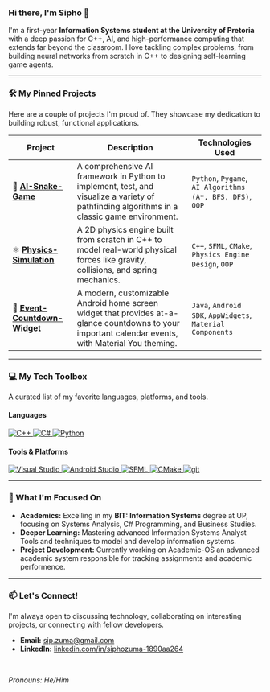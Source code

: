 ### Hi there, I'm Sipho 👋

I'm a first-year **Information Systems student at the University of Pretoria** with a deep passion for C++, AI, and high-performance computing that extends far beyond the classroom. I love tackling complex problems, from building neural networks from scratch in C++ to designing self-learning game agents.

---

### 🛠️ My Pinned Projects

Here are a couple of projects I'm proud of. They showcase my dedication to building robust, functional applications.

| Project                                                 | Description                                                                                                                              | Technologies Used                                               |
| ------------------------------------------------------- | ---------------------------------------------------------------------------------------------------------------------------------------- | --------------------------------------------------------------- |
| 🐍 **[AI-Snake-Game](https://github.com/Ta-Pc/AI-Snake-Game)**         | A comprehensive AI framework in Python to implement, test, and visualize a variety of pathfinding algorithms in a classic game environment.     | `Python`, `Pygame`, `AI Algorithms (A*, BFS, DFS)`, `OOP`         |
| ⚛️ **[Physics-Simulation](https://github.com/Ta-Pc/Physics-Simulation)** | A 2D physics engine built from scratch in C++ to model real-world physical forces like gravity, collisions, and spring mechanics. | `C++`, `SFML`, `CMake`, `Physics Engine Design`, `OOP`            |
| 📅 **[Event-Countdown-Widget](https://github.com/Ta-Pc/Ta-Pc-EventCountdownWidget)** | A modern, customizable Android home screen widget that provides at-a-glance countdowns to your important calendar events, with Material You theming. | `Java`, `Android SDK`, `AppWidgets`, `Material Components` |

---

### 💻 My Tech Toolbox

A curated list of my favorite languages, platforms, and tools.

#### Languages
<p align="left">
  <a href="https://isocpp.org/" target="_blank" rel="noreferrer">
    <img src="https://img.shields.io/badge/C%2B%2B-00599C?style=for-the-badge&logo=c%2B%2B&logoColor=white" alt="C++"/>
  </a>
  <a href="https://dotnet.microsoft.com/en-us/languages/csharp" target="_blank" rel="noreferrer">
    <img src="https://img.shields.io/badge/C%23-512BD4?style=for-the-badge&logo=c-sharp&logoColor=white" alt="C#"/>
  </a>
  <a href="https://www.python.org" target="_blank" rel="noreferrer">
    <img src="https://img.shields.io/badge/Python-3776AB?style=for-the-badge&logo=python&logoColor=white" alt="Python"/>
  </a>
</p>

#### Tools & Platforms
<p align="left">
      <a href="https://visualstudio.microsoft.com/" target="_blank" rel="noreferrer">
    <img src="https://img.shields.io/badge/Visual%20Studio-5C2D91?style=for-the-badge&logo=visual-studio&logoColor=white" alt="Visual Studio"/>
  </a>
  <a href="https://developer.android.com/studio" target="_blank" rel="noreferrer">
    <img src="https://img.shields.io/badge/Android%20Studio-3DDC84?style=for-the-badge&logo=android-studio&logoColor=white" alt="Android Studio"/>
  </a>
  <a href="https://www.sfml-dev.org/" target="_blank" rel="noreferrer">
    <img src="https://img.shields.io/badge/SFML-8CC44F?style=for-the-badge&logo=sfml&logoColor=white" alt="SFML"/>
  </a>
  <a href="https://cmake.org/" target="_blank" rel="noreferrer">
    <img src="https://img.shields.io/badge/CMake-%23008FBA.svg?style=for-the-badge&logo=cmake&logoColor=white" alt="CMake"/>
  </a>
  <a href="https://git-scm.com/" target="_blank" rel="noreferrer">
    <img src="https://img.shields.io/badge/git-%23F05033.svg?style=for-the-badge&logo=git&logoColor=white" alt="git"/>
  </a>
</p>

---

### 🌱 What I'm Focused On

*   **Academics:** Excelling in my **BIT: Information Systems** degree at UP, focusing on Systems Analysis, C# Programming, and Business Studies.
*   **Deeper Learning:** Mastering advanced Information Systems Analyst Tools and techniques to model and develop information systems.
*   **Project Development:** Currently working on Academic-OS an advanced academic system responsible for tracking assignments and academic performence.

---

### 📫 Let's Connect!

I'm always open to discussing technology, collaborating on interesting projects, or connecting with fellow developers.

*   **Email:** [sip.zuma@gmail.com](mailto:sip.zuma@gmail.com)
*   **LinkedIn:** [linkedin.com/in/siphozuma-1890aa264](https://www.linkedin.com/in/siphozuma-1890aa264)

<br>

*Pronouns: He/Him*
